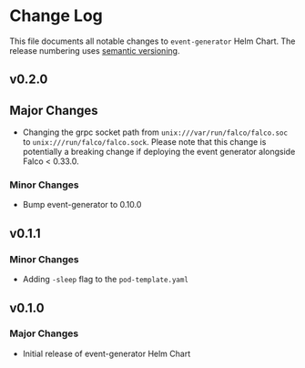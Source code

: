 
# Change Log

This file documents all notable changes to `event-generator` Helm Chart. The release
numbering uses [semantic versioning](http://semver.org).

## v0.2.0

## Major Changes

* Changing the grpc socket path from `unix:///var/run/falco/falco.soc` to `unix:///run/falco/falco.sock`. Please note that this change is potentially a breaking change if deploying the event generator alongside Falco < 0.33.0.

### Minor Changes

* Bump event-generator to 0.10.0

## v0.1.1

### Minor Changes

* Adding `-sleep` flag to the `pod-template.yaml` 

## v0.1.0

### Major Changes

* Initial release of event-generator Helm Chart